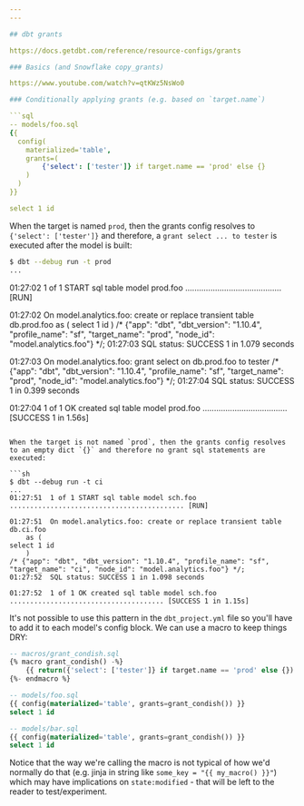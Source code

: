 ```yaml
---
---

## dbt grants

https://docs.getdbt.com/reference/resource-configs/grants

### Basics (and Snowflake copy_grants)

https://www.youtube.com/watch?v=qtKWz5NsWo0

### Conditionally applying grants (e.g. based on `target.name`)

```sql
-- models/foo.sql
{{
  config(
    materialized='table',
    grants=(
        {'select': ['tester']} if target.name == 'prod' else {}
    )
  )
}}

select 1 id
```

When the target is named `prod`, then the grants config resolves to `{'select': ['tester']}` and therefore, a `grant select ... to tester` is executed after the model is built:

```sh
$ dbt --debug run -t prod
...
```

01:27:02  1 of 1 START sql table model prod.foo .......................................... [RUN]

01:27:02  On model.analytics.foo: create or replace transient table db.prod.foo
    as (
select 1 id
    )
/* {"app": "dbt", "dbt_version": "1.10.4", "profile_name": "sf", "target_name": "prod", "node_id": "model.analytics.foo"} */;
01:27:03  SQL status: SUCCESS 1 in 1.079 seconds

01:27:03  On model.analytics.foo: grant select on db.prod.foo to tester
/* {"app": "dbt", "dbt_version": "1.10.4", "profile_name": "sf", "target_name": "prod", "node_id": "model.analytics.foo"} */;
01:27:04  SQL status: SUCCESS 1 in 0.399 seconds

01:27:04  1 of 1 OK created sql table model prod.foo ..................................... [SUCCESS 1 in 1.56s]
```

When the target is not named `prod`, then the grants config resolves to an empty dict `{}` and therefore no grant sql statements are executed:

```sh
$ dbt --debug run -t ci
...
01:27:51  1 of 1 START sql table model sch.foo ........................................... [RUN]

01:27:51  On model.analytics.foo: create or replace transient table db.ci.foo
    as (
select 1 id
    )
/* {"app": "dbt", "dbt_version": "1.10.4", "profile_name": "sf", "target_name": "ci", "node_id": "model.analytics.foo"} */;
01:27:52  SQL status: SUCCESS 1 in 1.098 seconds

01:27:52  1 of 1 OK created sql table model sch.foo ...................................... [SUCCESS 1 in 1.15s]
```

It's not possible to use this pattern in the `dbt_project.yml` file so you'll have to add it to each model's config block. We can use a macro to keep things DRY:

```sql
-- macros/grant_condish.sql
{% macro grant_condish() -%}
    {{ return({'select': ['tester']} if target.name == 'prod' else {}) }}
{%- endmacro %}
```

```sql
-- models/foo.sql
{{ config(materialized='table', grants=grant_condish()) }}
select 1 id

-- models/bar.sql
{{ config(materialized='table', grants=grant_condish()) }}
select 1 id
```

Notice that the way we're calling the macro is not typical of how we'd normally do that (e.g. jinja in string like `some_key = "{{ my_macro() }}"`) which may have implications on `state:modified` - that will be left to the reader to test/experiment.
